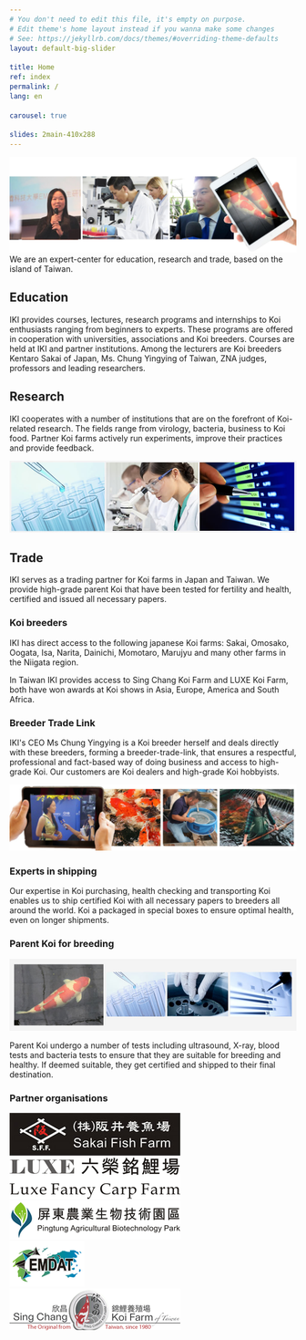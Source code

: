 ```yaml
---
# You don't need to edit this file, it's empty on purpose.
# Edit theme's home layout instead if you wanna make some changes
# See: https://jekyllrb.com/docs/themes/#overriding-theme-defaults
layout: default-big-slider

title: Home
ref: index
permalink: /
lang: en

carousel: true

slides: 2main-410x288
---
```


![home-page-header-sakai-yy-tablet2-8](/images/main/home-page-header-sakai-yy-tablet2-8.jpg)
We are an expert-center for education, research and trade, based on the island of Taiwan.


## Education

IKI provides courses, lectures, research programs and internships to Koi enthusiasts ranging from beginners to experts. These programs are offered in cooperation with universities, associations and Koi breeders. Courses are held at IKI and partner institutions. Among the lecturers are Koi breeders Kentaro Sakai of Japan, Ms. Chung Yingying of Taiwan, ZNA judges, professors and leading researchers.

## Research

IKI cooperates with a number of institutions that are on the forefront of Koi-related research. The fields range from virology, bacteria, business to Koi food. Partner Koi farms actively run experiments, improve their practices and provide feedback.

![home-page-researchers10-960x240](/images/main/home-page-researchers10-960x240.jpg)

## Trade

IKI serves as a trading partner for Koi farms in Japan and Taiwan. We provide high-grade parent Koi that have been tested for fertility and health, certified and issued all necessary papers.

### Koi breeders

IKI has direct access to the following japanese Koi farms:
Sakai, Omosako, Oogata, Isa, Narita, Dainichi, Momotaro, Marujyu and many other farms in the Niigata region.

In Taiwan IKI provides access to Sing Chang Koi Farm and LUXE Koi Farm, both have won awards at Koi shows in Asia, Europe, America and South Africa.

### Breeder Trade Link

IKI's CEO Ms Chung Yingying is a Koi breeder herself and deals directly with these breeders, forming a breeder-trade-link, that ensures a respectful, professional and fact-based way of doing business and access to high-grade Koi. Our customers are Koi dealers and high-grade Koi hobbyists.

![home-page-breeders1-1300x300](/images/main/home-page-breeders1-1300x3001.jpg)


### Experts in shipping

Our expertise in Koi purchasing, health checking and transporting Koi enables us to ship certified Koi with all necessary papers to breeders all around the world. Koi a packaged in special boxes to ensure optimal health, even on longer shipments.


### Parent Koi for breeding

![home-page-fertility4-960x240](/images/main/home-page-fertility4-960x2401.jpg)

Parent Koi undergo a number of tests including ultrasound, X-ray, blood tests and bacteria tests to ensure that they are suitable for breeding and healthy. If deemed suitable, they get certified and shipped to their final destination.


### Partner organisations

<div class="brandslider" data-slick='{
	"autoplay": true,
	"arrows": true ,
	"centerMode": true,
	"arrows": true ,
	"centerMode": false,
	"adaptiveHeight": false,
	"variableWidth": true,
	"swipe": true
}'>

  <div class="brandslide"><img src="/images/main/SAKAI_LOGO-300.jpg"></div>
  <div class="brandslide"><img src="/images/main/LUXE_LOGO-300x73.png"></div>
  <div class="brandslide"><img src="/images/main/PABP_LOGO_W-300-alpha.png"></div>
  <div class="brandslide"><img src="/images/main/EMDAT-LOGO-131x80-alpha.png"></div>
  <div class="brandslide"><img src="/images/main/sc-logo-300x73-alpha.png"></div>

</div>
